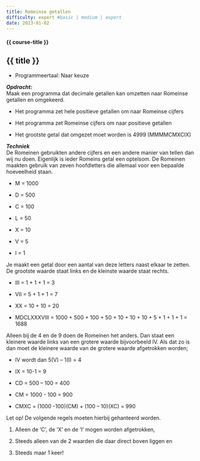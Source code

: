 ```yaml
---
title: Romeinse getallen
difficulty: expert #basic | medium | expert
date: 2023-01-02
---
```


#### {{ course-title }}

## {{ title }}

* Programmeertaal: Naar keuze

***Opdracht:***  
Maak een programma dat decimale getallen kan omzetten naar Romeinse
getallen en omgekeerd.

- Het programma zet hele positieve getallen om naar Romeinse cijfers

- Het programma zet Romeinse cijfers om naar positieve getallen

- Het grootste getal dat omgezet moet worden is 4999 (MMMMCMXCIX)

***Techniek***  
De Romeinen gebruikten andere cijfers en een andere manier van tellen
dan wij nu doen. Eigenlijk is ieder Romeins getal een optelsom. De
Romeinen maakten gebruik van zeven hoofdletters die allemaal voor een
bepaalde hoeveelheid staan.

- M = 1000

- D = 500

- C = 100

- L = 50

- X = 10

- V = 5

- I = 1

Je maakt een getal door een aantal van deze letters naast elkaar te
zetten. De grootste waarde staat links en de kleinste waarde staat
rechts.

- III = 1 + 1 + 1 = 3

- VII = 5 + 1 + 1 = 7

- XX = 10 + 10 = 20

- MDCLXXXVIII = 1000 + 500 + 100 + 50 + 10 + 10 + 10 + 5 + 1 + 1 + 1 =
  1688

Alleen bij de 4 en de 9 doen de Romeinen het anders. Dan staat een
kleinere waarde links van een grotere waarde bijvoorbeeld IV. Als dat zo
is dan moet de kleinere waarde van de grotere waarde afgetrokken worden;

- IV wordt dan 5(V) – 1(I) = 4

- IX = 10-1 = 9

- CD = 500 – 100 = 400

- CM = 1000 - 100 = 900

- CMXC = (1000 -100)(CM) + (100 – 10)(XC) = 990

Let op! De volgende regels moeten hierbij gehanteerd worden.

1.  Alleen de ‘C’, de ‘X’ en de ‘I’ mogen worden afgetrokken,

2.  Steeds alleen van de 2 waarden die daar direct boven liggen en

3.  Steeds maar 1 keer!
